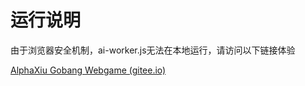 # 运行说明

由于浏览器安全机制，ai-worker.js无法在本地运行，请访问以下链接体验

[AlphaXiu Gobang Webgame (gitee.io)](http://concyclics.gitee.io/alphaxiu/)